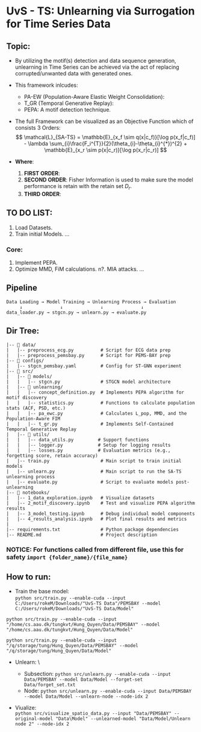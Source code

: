 # UvS - TS: Unlearning via Surrogation for Time Series Data
## Topic:
- By utilizing the motif(s) detection and data sequence generation, unlearning in Time Series can be achieved via the act of replacing corrupted/unwanted data with generated ones.
- This framework inlcudes:
  + PA-EW (Population-Aware Elastic Weight Consolidation):
  + T_GR (Temporal Generative Replay):
  + PEPA: A motif detection technique.

- The full Framework can be visualized as an Objective Function which of consists 3 Orders:
$$
\mathcal{L}_{SA-TS} = \mathbb{E}_{x_f \sim q(x|c_f)}[\log p(x_f|c_f)] - \lambda \sum_{i}\frac{F_i^{T}}{2}(\theta_{i}-\theta_{i}^{*})^{2} + \mathbb{E}_{x_r \sim p(x|c_r)}[\log p(x_r|c_r)]
$$

- **Where**:
  1. **FIRST ORDER**:  
  2. **SECOND ORDER**: Fisher Information is used to make sure the model performance is retain with the retain set $D_r$.
  3. **THIRD ORDER**: 

## TO DO LIST:
1. Load Datasets.
2. Train initial Models.
...

### Core:
1. Implement PEPA.
2. Optimize MMD, FiM calculations.
n?. MIA attacks.
...

## Pipeline
``` 
Data Loading → Model Training → Unlearning Process → Evaluation
     ↓              ↓              ↓              ↓
data_loader.py → stgcn.py → unlearn.py → evaluate.py
```
## Dir Tree:
```
|-- 📂 data/
|   |-- preprocess_ecg.py          # Script for ECG data prep
|   |-- preprocess_pemsbay.py      # Script for PEMS-BAY prep
|-- 📂 configs/
|   |-- stgcn_pemsbay.yaml         # Config for ST-GNN experiment
|-- 📂 src/
|   |-- 📂 models/
|   |   |-- stgcn.py               # STGCN model architecture
|   |-- 📂 unlearning/
|   |   |-- concept_definition.py  # Implements PEPA algorithm for motif discovery
|   |   |-- statistics.py          # Functions to calculate population stats (ACF, PSD, etc.)
|   |   |-- pa_ewc.py              # Calculates L_pop, MMD, and the Population-Aware FIM
|   |   |-- t_gr.py                # Implements Self-Contained Temporal Generative Replay
|   |-- 📂 utils/
|   |   |-- data_utils.py         # Support functions
|   |   |-- logger.py             # Setup for logging results
|   |   |-- losses.py             # Evaluation metrics (e.g., forgetting score, retain accuracy)
|   |-- train.py                   # Main script to train initial models
|   |-- unlearn.py                 # Main script to run the SA-TS unlearning process
|   |-- evaluate.py                # Script to evaluate models post-unlearning
|-- 📂 notebooks/
|   |-- 1_data_exploration.ipynb   # Visualize datasets
|   |-- 2_motif_discovery.ipynb    # Test and visualize PEPA algorithm results
|   |-- 3_model_testing.ipynb      # Debug individual model components
|   |-- 4_results_analysis.ipynb   # Plot final results and metrics
|
|-- requirements.txt               # Python package dependencies
|-- README.md                      # Project description
```

### NOTICE: For functions called from different file, use this for safety `import {folder_name}/{file_name}`

## How to run:
- Train the base model: \
`python src/train.py --enable-cuda --input C:/Users/rokeM/Downloads/"UvS-TS Data"/PEMSBAY --model C:/Users/rokeM/Downloads/"UvS-TS Data/Model"`

`python src/train.py --enable-cuda --input "/home/cs.aau.dk/tungkvt/Hung_Quyen/Data/PEMSBAY" --model "/home/cs.aau.dk/tungkvt/Hung_Quyen/Data/Model"`

`python src/train.py --enable-cuda --input "/q/storage/tung/Hung_Quyen/Data/PEMSBAY" --model "/q/storage/tung/Hung_Quyen/Data/Model"`

- Unlearn: \
  + Subsection:
`python src/unlearn.py --enable-cuda --input Data/PEMSBAY --model Data/Model --forget-set Data/forget_set.txt`
  + Node:
`python src/unlearn.py --enable-cuda --input Data/PEMSBAY --model Data/Model --unlearn-node --node-idx 2`

- Viualize: \
`python src/visualize_spatio_data.py --input "Data/PEMSBAY" --original-model "Data\Model" --unlearned-model "Data/Model/Unlearn node 2" --node-idx 2`